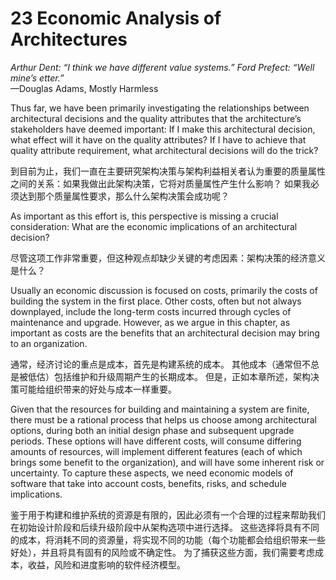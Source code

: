 23 Economic Analysis of Architectures
===

_Arthur Dent: “I think we have different value systems.” Ford Prefect: “Well mine’s  etter.”_  
—Douglas Adams, Mostly Harmless

Thus far, we have been primarily investigating the relationships between architectural decisions and the quality attributes that the architecture’s stakeholders have deemed important: If I make this architectural decision, what effect will it have on the quality attributes? If I have to achieve that quality attribute requirement, what architectural decisions will do the trick?

到目前为止，我们一直在主要研究架构决策与架构利益相关者认为重要的质量属性之间的关系：如果我做出此架构决策，它将对质量属性产生什么影响？ 如果我必须达到那个质量属性要求，那么什么架构决策会成功呢？

As important as this effort is, this perspective is missing a crucial consideration: What are the economic implications of an architectural decision?

尽管这项工作非常重要，但这种观点却缺少关键的考虑因素：架构决策的经济意义是什么？

Usually an economic discussion is focused on costs, primarily the costs of building the system in the first place. Other costs, often but not always downplayed, include the long-term costs incurred through cycles of maintenance and upgrade. However, as we argue in this chapter, as important as costs are the benefits that an architectural decision may bring to an organization.

通常，经济讨论的重点是成本，首先是构建系统的成本。 其他成本（通常但不总是被低估）包括维护和升级周期产生的长期成本。 但是，正如本章所述，架构决策可能给组织带来的好处与成本一样重要。

Given that the resources for building and maintaining a system are finite, there must be a rational process that helps us choose among architectural options, during both an initial design phase and subsequent upgrade periods. These options will have different costs, will consume differing amounts of resources, will implement different features (each of which brings some benefit to the organization), and will have some inherent risk or uncertainty. To capture these aspects, we need economic models of software that take into account costs, benefits, risks, and schedule implications.

鉴于用于构建和维护系统的资源是有限的，因此必须有一个合理的过程来帮助我们在初始设计阶段和后续升级阶段中从架构选项中进行选择。 这些选择将具有不同的成本，将消耗不同的资源量，将实现不同的功能（每个功能都会给组织带来一些好处），并且将具有固有的风险或不确定性。 为了捕获这些方面，我们需要考虑成本，收益，风险和进度影响的软件经济模型。